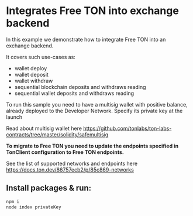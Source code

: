 # Integrates Free TON into exchange backend

In this example we demonstrate how to integrate Free TON into an exchange backend.

It covers such use-cases as: 
- wallet deploy 
- wallet deposit
- wallet withdraw
- sequential blockchain deposits and withdraws reading
- sequential wallet deposits and withdraws reading

To run this sample you need to have a multisig wallet with positive balance,
already deployed to the Developer Network. Specify its private key at the launch

Read about multisig wallet here https://github.com/tonlabs/ton-labs-contracts/tree/master/solidity/safemultisig

**To migrate to Free TON you need to update the endpoints specified in TonClient configuration
to Free TON endpoints.**

See the list of supported networks and endpoints here https://docs.ton.dev/86757ecb2/p/85c869-networks

## Install packages & run:

```sh
npm i
node index privateKey
```
